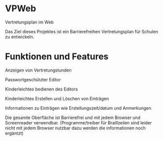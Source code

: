 # VPWeb
Vertretungsplan im Web

Das Ziel dieses Projektes ist ein Barrierefreihen Vertretungsplan für Schulen zu entwickeln.
# Funktionen und Features

Anzeigen von Vertretungstunden

Passwortgeschützter Editor

Kinderleichtes bedienen des Editors

Kinderleichtes Erstellen und Löschen von Einträgen

Informationen zu Einträgen wie Erstellungszeit/datum und Anmerkungen.

Die gesamte Oberfläche ist Barrierefrei und mit jedem Browser und Screenreader verwendbar. (Programme/treiber für Braillzeilen sind leider nicht mit jedem Browser nutzbar dazu werden die informationen noch ergäntzt)
